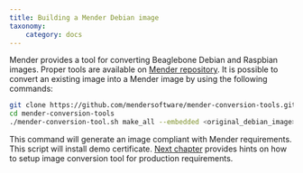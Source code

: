 ```yaml
---
title: Building a Mender Debian image
taxonomy:
    category: docs
---
```


Mender provides a tool for converting Beaglebone Debian and Raspbian images. Proper tools are available on [Mender repository](https://github.com/mendersoftware/mender-conversion-tools/). It is possible to convert an existing image into a Mender image by using the following commands:

```bash
git clone https://github.com/mendersoftware/mender-conversion-tools.git
cd mender-conversion-tools
./mender-conversion-tool.sh make_all --embedded <original_debian_image> --image <output_image_name> --mender <mender_binary_path> --artifact <name_of_the_artifact>  --demo-ip <ip_of_demo_server> --toolchain <path_to_toolchain>
```

This command will generate an image compliant with Mender requirements. This script will install demo certificate. [Next chapter](../../Image-configuration/02.debian-image-configuration) provides hints on how to setup image conversion tool for production requirements.
